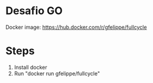# Desafio GO

Docker image: https://hub.docker.com/r/gfelippe/fullcycle

# Steps

1. Install docker
2. Run "docker run gfelippe/fullcycle"
